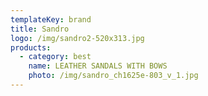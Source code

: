 ```yaml
---
templateKey: brand
title: Sandro
logo: /img/sandro2-520x313.jpg
products:
  - category: best
    name: LEATHER SANDALS WITH BOWS
    photo: /img/sandro_ch1625e-803_v_1.jpg
---
```


